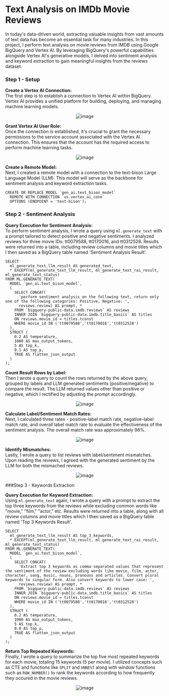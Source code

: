 # Text Analysis on IMDb Movie Reviews

In today's data-driven world, extracting valuable insights from vast amounts of text data has become an essential task for many industries. In this project, I perform text analysis on movie reviews from IMDB using Google BigQuery and Vertex AI. By leveraging BigQuery's powerful capabilities alongside Vertex AI's generative models, I delved into sentiment analysis and keyword extraction to gain meaningful insights from the reviews dataset.

### Step 1 - Setup

**Create a Vertex AI Connection:**  
The first step is to establish a connection to Vertex AI within BigQuery. Vertex AI provides a unified platform for building, deploying, and managing machine learning models.
<p align="center">
  <img src="https://github.com/devansh-pratap-singh/imdb-reviews-text-analysis/assets/136521901/9af59ce5-cf24-4a00-9e77-de7b0b4fc2d7" alt="image">
</p>

**Grant Vertex AI User Role:**  
Once the connection is established, it's crucial to grant the necessary permissions to the service account associated with the Vertex AI connection. This ensures that the account has the required access to perform machine learning tasks.
<p align="center">
  <img src="https://github.com/devansh-pratap-singh/imdb-reviews-text-analysis/assets/136521901/189ed2d7-eaef-4d77-9291-0b85d293f07a" alt="image">
</p>

**Create a Remote Model:**  
Next, I created a remote model with a connection to the text-bison Large Language Model (LLM). This model will serve as the backbone for sentiment analysis and keyword extraction tasks.
```
CREATE OR REPLACE MODEL `gen_ai.text_bison_model`
  REMOTE WITH CONNECTION `us.vertex_ai_conn`
  OPTIONS (ENDPOINT = 'text-bison');
```

### Step 2 - Sentiment Analysis

**Query Execution for Sentiment Analysis:**  
To perform sentiment analysis, I wrote a query using `ml.generate_text` with a prompt tailored to detect positive and negative sentiments. I analyzed reviews for three movie IDs: tt0079588, tt0170016, and tt0312528. Results were returned into a table, including review columns and movie titles which I then saved as a BigQuery table named 'Sentiment Analysis Result'.

```
SELECT
  ml_generate_text_llm_result AS generated_text,
  * EXCEPT(ml_generate_text_llm_result, ml_generate_text_rai_result, ml_generate_text_status)
FROM ML.GENERATE_TEXT(
  MODEL `gen_ai.text_bison_model`,
  (
    SELECT CONCAT(
      'perform sentiment analysis on the following text, return only one of the following categories: Positive, Negative: ',
      reviews.review) AS prompt, *
    FROM `bigquery-public-data.imdb.reviews` AS reviews
    INNER JOIN `bigquery-public-data.imdb.title_basics` AS titles
    ON reviews.movie_id = titles.tconst
    WHERE movie_id IN ('tt0079588','tt0170016','tt0312528')
  ),
  STRUCT (
    0.2 AS temperature,
    1000 AS max_output_tokens,
    5 AS top_k,
    0.1 AS top_p,
    TRUE AS flatten_json_output
  )
);
```

**Count Result Rows by Label:**  
Then I wrote a query to count the rows returned by the above query, grouped by labels and LLM generated sentiments (positive/negative) to compare the result. The LLM returned values other than positive or negative, which I rectified by adjusting the prompt accordingly.
<p align="center">
  <img src="https://github.com/devansh-pratap-singh/imdb-reviews-text-analysis/assets/136521901/69407fa9-a6fd-485f-b694-48a22e4f1175" alt="image">
</p>

**Calculate Label/Sentiment Match Rates:**  
Next, I calculated three rates - positive-label match rate, negative-label match rate, and overall label match rate to evaluate the effectiveness of the sentiment analysis. The overall match rate was approximately 98%.
<p align="center">
  <img src="https://github.com/devansh-pratap-singh/imdb-reviews-text-analysis/assets/136521901/eb8a2091-4a25-4603-b0b7-872f1c501ab0" alt="image">
</p>

**Identify Mismatches:**  
Lastly, I wrote a query to list reviews with label/sentiment mismatches. Upon reading the reviews, I agreed with the generated sentiment by the LLM for both the mismached reviews.
<p align="center">
  <img src="https://github.com/devansh-pratap-singh/imdb-reviews-text-analysis/assets/136521901/d9d81dd0-d13c-457d-bbc7-7e1d1371f061" alt="image">
</p>

###Step 3 - Keywords Extraction

**Query Execution for Keyword Extraction:**  
Using `ml.generate_text` again, I wrote a query with a prompt to extract the top three keywords from the reviews while excluding common words like "movie," "film," "actor," etc. Results were returned into a table, along with all review columns and movie titles which I then saved as a BigQuery table named 'Top 3 Keywords Result'.

```
SELECT
  ml_generate_text_llm_result AS top_3_keywords,
  * EXCEPT(ml_generate_text_llm_result, ml_generate_text_rai_result, ml_generate_text_status)
FROM ML.GENERATE_TEXT(
  MODEL `gen_ai.text_bison_model`,
  (
    SELECT CONCAT(
      'Extract top 3 keywords as comma-separated values that represent the sentiment of the review excluding words like movie, film, actor, character, song, music, nouns, pronouns and articles. Convert plural keywords to singular form. Also convert keywords to lower case: ',
      reviews.review) AS prompt, *
    FROM `bigquery-public-data.imdb.reviews` AS reviews
    INNER JOIN `bigquery-public-data.imdb.title_basics` AS titles
    ON reviews.movie_id = titles.tconst
    WHERE movie_id IN ('tt0079588','tt0170016','tt0312528')
  ),
  STRUCT (
    0.2 AS temperature,
    1000 AS max_output_tokens,
    5 AS top_k,
    0.8 AS top_p,
    TRUE AS flatten_json_output
  )
);
```

**Return Top Repeated Keywords:**  
Finally, I wrote a query to summarize the top five most repeated keywords for each movie, totaling 15 keywords (5 per movie). I utilized concepts such as CTE and functions like `SPLIT` and `UNNEST` along with window functions such as `ROW_NUMBER()` to rank the keywords according to how frequently they occured in the movie reviews.
<p align="center">
  <img src="https://github.com/devansh-pratap-singh/imdb-reviews-text-analysis/assets/136521901/99767ef4-4f8e-496a-a7da-a3fbb52f7782" alt="image">
</p>
